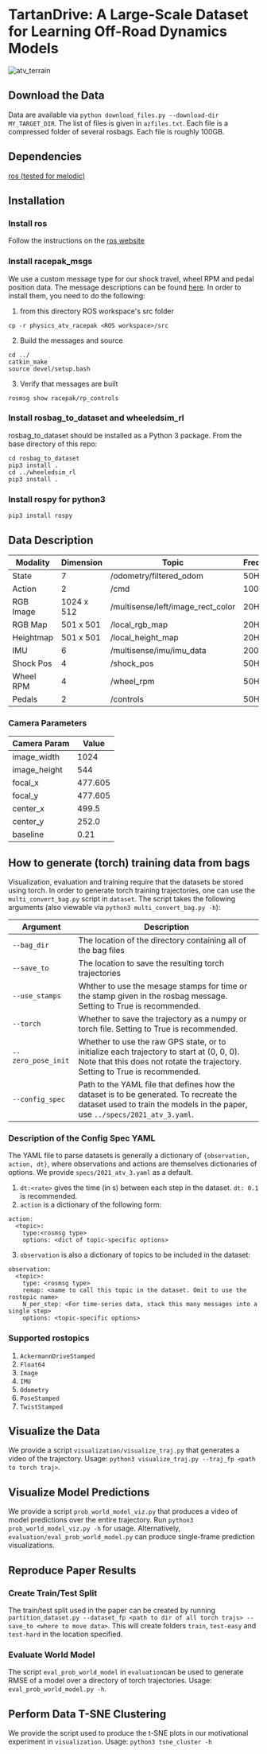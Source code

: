 # TartanDrive: A Large-Scale Dataset for Learning Off-Road Dynamics Models

![atv_terrain](https://user-images.githubusercontent.com/23179345/133315890-9cbb982f-4ac5-4640-88b3-319c10a2d43a.png)

## Download the Data
Data are available via ```python download_files.py --download-dir MY_TARGET_DIR```. The list of files is given in ```azfiles.txt```. Each file is a compressed folder of several rosbags. Each file is roughly 100GB.

## Dependencies

[ros (tested for melodic)](http://wiki.ros.org/melodic)

## Installation

### Install ros
Follow the instructions on the [ros website](http://wiki.ros.org/melodic)

### Install racepak_msgs
We use a custom message type for our shock travel, wheel RPM and pedal position data. The message descriptions can be found [here](https://github.com/castacks/physics_atv_racepak/tree/c543d85b802cd6cf64008eda0d60dc76fbafc914). In order to install them, you need to do the following:

1. from this directory ROS workspace's src folder
~~~
cp -r physics_atv_racepak <ROS workspace>/src
~~~
2. Build the messages and source
~~~
cd ../
catkin_make
source devel/setup.bash
~~~
3. Verify that messages are built
~~~
rosmsg show racepak/rp_controls
~~~

### Install rosbag_to_dataset and wheeledsim_rl
rosbag_to_dataset should be installed as a Python 3 package. From the base directory of this repo:

~~~
cd rosbag_to_dataset
pip3 install .
cd ../wheeledsim_rl
pip3 install .
~~~

### Install rospy for python3

~~~
pip3 install rospy
~~~

## Data Description

| Modality  | Dimension  | Topic | Frequency |
| --------- | ---------- | ----- | --------- |
| State     | 7          | /odometry/filtered_odom | 50Hz |
| Action    | 2          | /cmd | 100Hz |
| RGB Image | 1024 x 512 | /multisense/left/image_rect_color | 20Hz |
| RGB Map   | 501 x 501  | /local_rgb_map | 20Hz |
| Heightmap | 501 x 501  | /local_height_map | 20Hz |
| IMU       | 6      | /multisense/imu/imu_data | 200Hz
| Shock Pos | 4      | /shock_pos | 50Hz |
| Wheel RPM | 4      | /wheel_rpm | 50Hz |
| Pedals    | 2      | /controls  | 50Hz |

### Camera Parameters

| Camera Param | Value |
| ------------ | ----- |
| image_width  | 1024 |
| image_height | 544  |
| focal_x      | 477.605  |
| focal_y      | 477.605  |
| center_x     | 499.5  |
| center_y     | 252.0  |
| baseline     | 0.21 |

## How to generate (torch) training data from bags
Visualization, evaluation and training require that the datasets be stored using torch. In order to generate torch training trajectories, one can use the ```multi_convert_bag.py``` script in ```dataset```. The script takes the following arguments (also viewable via ```python3 multi_convert_bag.py -h```): 

|Argument|Description|
| ------ | --------- |
| ```--bag_dir``` | The location of the directory containing all of the bag files |
| ```--save_to``` | The location to save the resulting torch trajectories |
| ```--use_stamps``` | Whther to use the mesage stamps for time or the stamp given in the rosbag message. Setting to True is recommended. |
| ```--torch``` | Whether to save the trajectory as a numpy or torch file. Setting to True is recommended. |
| ```--zero_pose_init``` | Whether to use the raw GPS state, or to initialize each trajectory to start at (0, 0, 0). Note that this does not rotate the trajectory. Setting to True is recommended. |
| ```--config_spec```| Path to the YAML file that defines how the dataset is to be generated. To recreate the dataset used to train the models in the paper, use ```../specs/2021_atv_3.yaml```. |

### Description of the Config Spec YAML
The YAML file to parse datasets is generally a dictionary of ```{observation, action, dt}```, where observations and actions are themselves dictionaries of options. We provide ```specs/2021_atv_3.yaml``` as a default.
1. ```dt:<rate>``` gives the time (in s) between each step in the dataset. ```dt: 0.1``` is recommended.
2. ```action``` is a dictionary of the following form:
```
action:
  <topic>:
    type:<rosmsg type>
    options: <dict of topic-specific options>
```
3. ```observation``` is also a dictionary of topics to be included in the dataset:
```
observation:
  <topic>:
    type: <rosmsg type>
    remap: <name to call this topic in the dataset. Omit to use the rostopic name>
    N_per_step: <For time-series data, stack this many messages into a single step>
    options: <topic-specific options>
```

### Supported rostopics
1. ```AckermannDriveStamped```
2. ```Float64```
3. ```Image```
4. ```IMU```
5. ```Odometry```
6. ```PoseStamped```
7. ```TwistStamped```

## Visualize the Data
We provide a script ```visualization/visualize_traj.py``` that generates a video of the trajectory. Usage: ```python3 visualize_traj.py --traj_fp <path to torch traj>```.
  
## Visualize Model Predictions
We provide a script ```prob_world_model_viz.py``` that produces a video of model predictions over the entire trajectory. Run ```python3 prob_world_model_viz.py -h``` for usage. Alternatively, ```evaluation/eval_prob_world_model.py``` can produce single-frame prediction visualizations.

## Reproduce Paper Results
### Create Train/Test Split
The train/test split used in the paper can be created by running ```partition_dataset.py --dataset_fp <path to dir of all torch trajs> --save_to <where to move data>```. This will create folders ```train```, ```test-easy``` and ```test-hard``` in the location specified.

### Evaluate World Model
The script ```eval_prob_world_model``` in ```evaluation```can be used to generate RMSE of a model over a directory of torch trajectories. Usage: ```eval_prob_world_model.py -h```.

## Perform Data T-SNE Clustering
We provide the script used to produce the t-SNE plots in our motivational experiment in ```visualization```. Usage: ```python3 tsne_cluster -h```
